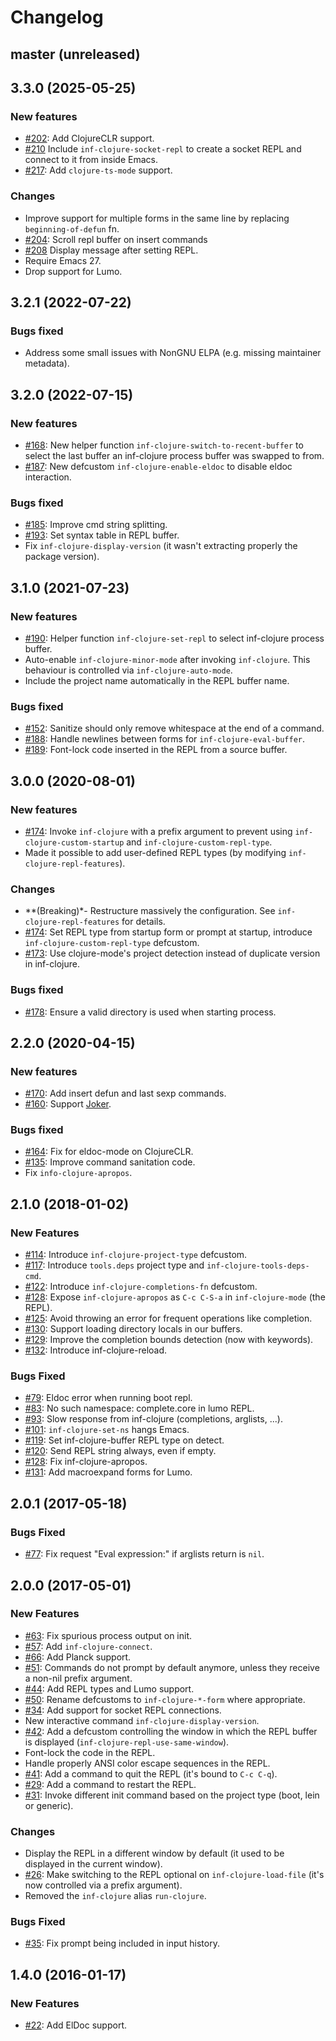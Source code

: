 # Changelog

## master (unreleased)

## 3.3.0 (2025-05-25)

### New features

- [#202](https://github.com/clojure-emacs/inf-clojure/issues/202): Add ClojureCLR support.
- [#210](https://github.com/clojure-emacs/inf-clojure/pull/210) Include `inf-clojure-socket-repl` to create a socket REPL and connect to it from inside Emacs.
- [#217](https://github.com/clojure-emacs/inf-clojure/pull/217): Add `clojure-ts-mode` support.

### Changes

- Improve support for multiple forms in the same line by replacing `beginning-of-defun` fn.
- [#204](https://github.com/clojure-emacs/inf-clojure/issues/204): Scroll repl buffer on insert commands
- [#208](https://github.com/clojure-emacs/inf-clojure/pull/208) Display message after setting REPL.
- Require Emacs 27.
- Drop support for Lumo.

## 3.2.1 (2022-07-22)

### Bugs fixed

- Address some small issues with NonGNU ELPA (e.g. missing maintainer metadata).

## 3.2.0 (2022-07-15)

### New features

- [#168](https://github.com/clojure-emacs/inf-clojure/pull/197): New helper function `inf-clojure-switch-to-recent-buffer` to select the last buffer an inf-clojure process buffer was swapped to from.
- [#187](https://github.com/clojure-emacs/inf-clojure/pull/197): New defcustom `inf-clojure-enable-eldoc` to disable eldoc interaction.

### Bugs fixed

- [#185](https://github.com/clojure-emacs/inf-clojure/issues/185): Improve cmd string splitting.
- [#193](https://github.com/clojure-emacs/inf-clojure/pull/193): Set syntax table in REPL buffer.
- Fix `inf-clojure-display-version` (it wasn't extracting properly the package version).

## 3.1.0 (2021-07-23)

### New features

- [#190](https://github.com/clojure-emacs/inf-clojure/pull/190): Helper function `inf-clojure-set-repl` to select inf-clojure process buffer.
- Auto-enable `inf-clojure-minor-mode` after invoking `inf-clojure`. This behaviour is controlled via `inf-clojure-auto-mode`.
- Include the project name automatically in the REPL buffer name.

### Bugs fixed

- [#152](https://github.com/clojure-emacs/inf-clojure/issues/152): Sanitize should only remove whitespace at the end of a command.
- [#188](https://github.com/clojure-emacs/inf-clojure/pull/188): Handle newlines between forms for `inf-clojure-eval-buffer`.
- [#189](https://github.com/clojure-emacs/inf-clojure/pull/189): Font-lock code inserted in the REPL from a source buffer.

## 3.0.0 (2020-08-01)

### New features

- [#174](https://github.com/clojure-emacs/inf-clojure/pull/174): Invoke `inf-clojure` with a prefix argument to prevent using `inf-clojure-custom-startup` and `inf-clojure-custom-repl-type`.
- Made it possible to add user-defined REPL types (by modifying `inf-clojure-repl-features`).

### Changes

- **(Breaking)*- Restructure massively the configuration. See `inf-clojure-repl-features` for details.
- [#174](https://github.com/clojure-emacs/inf-clojure/pull/174): Set REPL type from startup form or prompt at startup, introduce `inf-clojure-custom-repl-type` defcustom.
- [#173](https://github.com/clojure-emacs/inf-clojure/issues/173): Use clojure-mode's project detection instead of duplicate version in inf-clojure.

### Bugs fixed

- [#178](https://github.com/clojure-emacs/inf-clojure/issues/178): Ensure a valid directory is used when starting process.

## 2.2.0 (2020-04-15)

### New features

- [#170](https://github.com/clojure-emacs/inf-clojure/pull/170): Add insert defun and last sexp commands.
- [#160](https://github.com/clojure-emacs/inf-clojure/pull/160): Support [Joker](https://joker-lang.org/).

### Bugs fixed

- [#164](https://github.com/clojure-emacs/inf-clojure/pull/164): Fix for eldoc-mode on ClojureCLR.
- [#135](https://github.com/clojure-emacs/inf-clojure/pull/135): Improve command sanitation code.
- Fix `info-clojure-apropos`.

## 2.1.0 (2018-01-02)

### New Features

- [#114](https://github.com/clojure-emacs/inf-clojure/pull/114): Introduce `inf-clojure-project-type` defcustom.
- [#117](https://github.com/clojure-emacs/inf-clojure/pull/117): Introduce `tools.deps` project type and `inf-clojure-tools-deps-cmd`.
- [#122](https://github.com/clojure-emacs/inf-clojure/pull/122): Introduce `inf-clojure-completions-fn` defcustom.
- [#128](https://github.com/clojure-emacs/inf-clojure/pull/128): Expose `inf-clojure-apropos` as `C-c C-S-a` in `inf-clojure-mode` (the REPL).
- [#125](https://github.com/clojure-emacs/inf-clojure/pull/125): Avoid throwing an error for frequent operations like completion.
- [#130](https://github.com/clojure-emacs/inf-clojure/pull/130): Support loading directory locals in our buffers.
- [#129](https://github.com/clojure-emacs/inf-clojure/pull/129): Improve the completion bounds detection (now with keywords).
- [#132](https://github.com/clojure-emacs/inf-clojure/pull/132): Introduce inf-clojure-reload.

### Bugs Fixed

- [#79](https://github.com/clojure-emacs/inf-clojure/pull/82): Eldoc error when running boot repl.
- [#83](https://github.com/clojure-emacs/inf-clojure/pull/85): No such namespace: complete.core in lumo REPL.
- [#93](https://github.com/clojure-emacs/inf-clojure/pull/93): Slow response from inf-clojure (completions, arglists, ...).
- [#101](https://github.com/clojure-emacs/inf-clojure/pull/101): `inf-clojure-set-ns` hangs Emacs.
- [#119](https://github.com/clojure-emacs/inf-clojure/pull/119): Set inf-clojure-buffer REPL type on detect.
- [#120](https://github.com/clojure-emacs/inf-clojure/pull/120): Send REPL string always, even if empty.
- [#128](https://github.com/clojure-emacs/inf-clojure/pull/128): Fix inf-clojure-apropos.
- [#131](https://github.com/clojure-emacs/inf-clojure/pull/131): Add macroexpand forms for Lumo.

## 2.0.1 (2017-05-18)

### Bugs Fixed

- [#77](https://github.com/clojure-emacs/inf-clojure/pull/77): Fix request "Eval expression:" if arglists return is `nil`.

## 2.0.0 (2017-05-01)

### New Features

- [#63](https://github.com/clojure-emacs/inf-clojure/pull/69): Fix spurious process output on init.
- [#57](https://github.com/clojure-emacs/inf-clojure/pull/68): Add `inf-clojure-connect`.
- [#66](https://github.com/clojure-emacs/inf-clojure/pull/56): Add Planck support.
- [#51](https://github.com/clojure-emacs/inf-clojure/pull/51): Commands do not prompt by default anymore, unless they receive a non-nil prefix argument.
- [#44](https://github.com/clojure-emacs/inf-clojure/pull/44): Add REPL types and Lumo support.
- [#50](https://github.com/clojure-emacs/inf-clojure/pull/50): Rename defcustoms to `inf-clojure-*-form` where appropriate.
- [#34](https://github.com/clojure-emacs/inf-clojure/pull/34): Add support for socket REPL connections.
- New interactive command `inf-clojure-display-version`.
- [#42](https://github.com/clojure-emacs/inf-clojure/issues/42): Add a defcustom controlling the window in which the REPL buffer is displayed (`inf-clojure-repl-use-same-window`).
- Font-lock the code in the REPL.
- Handle properly ANSI color escape sequences in the REPL.
- [#41](https://github.com/clojure-emacs/inf-clojure/issues/41): Add a command to quit the REPL (it's bound to `C-c C-q`).
- [#29](https://github.com/clojure-emacs/inf-clojure/issues/29): Add a command to restart the REPL.
- [#31](https://github.com/clojure-emacs/inf-clojure/issues/31): Invoke different init command based on the project type (boot, lein or generic).

### Changes

- Display the REPL in a different window by default (it used to be displayed in the current window).
- [#26](https://github.com/clojure-emacs/inf-clojure/issues/26): Make switching to the REPL optional on `inf-clojure-load-file` (it's now controlled via a prefix argument).
- Removed the `inf-clojure` alias `run-clojure`.

### Bugs Fixed

- [#35](https://github.com/clojure-emacs/inf-clojure/issues/35): Fix prompt being included in input history.

## 1.4.0 (2016-01-17)

### New Features

- [#22](https://github.com/clojure-emacs/inf-clojure/pull/22): Add ElDoc support.
